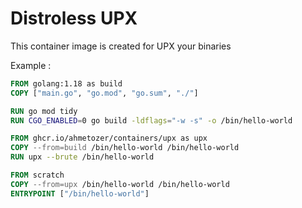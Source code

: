 # Distroless UPX

This container image is created for UPX your binaries

Example :

```Dockerfile
FROM golang:1.18 as build
COPY ["main.go", "go.mod", "go.sum", "./"]

RUN go mod tidy
RUN CGO_ENABLED=0 go build -ldflags="-w -s" -o /bin/hello-world

FROM ghcr.io/ahmetozer/containers/upx as upx
COPY --from=build /bin/hello-world /bin/hello-world
RUN upx --brute /bin/hello-world

FROM scratch
COPY --from=upx /bin/hello-world /bin/hello-world
ENTRYPOINT ["/bin/hello-world"]
```
